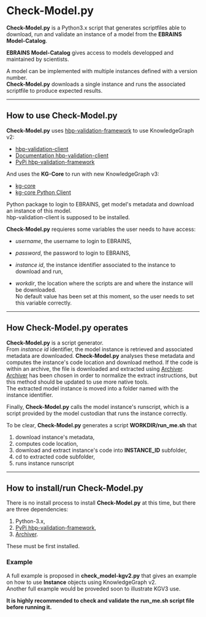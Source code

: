 # Check-Model.py

**Check-Model.py** is a Python3.x script that generates scriptfiles able to download,
run and validate an instance of a model from the **EBRAINS Model-Catalog**.

**EBRAINS Model-Catalog** gives access to models developped and maintained by
scientists.

A model can be implemented with multiple instances defined with a version number.<br />
**Check-Model.py** downloads a single instance and runs the associated scriptfile to produce
expected results.

--------------------------------------------------------------------------------

## How to use Check-Model.py
**Check-Model.py** uses [hbp-validation-framework](https://github.com/HumanBrainProject/hbp-validation-framework/) to use KnowledgeGraph v2:

- [hbp-validation-client](https://github.com/HumanBrainProject/hbp-validation-client/)
- [Documentation hbp-validation-client](https://hbp-validation-client.readthedocs.io/en/master/)
- [PyPi hbp-validation-framework](https://pypi.org/project/hbp-validation-framework/)

And uses the **KG-Core** to run with new KnowledgeGraph v3:

- [kg-core](https://github.com/HumanBrainProject/kg-core)
- [kg-core Python Client](https://github.com/HumanBrainProject/kg-core-python)

Python package to login to EBRAINS, get model's metadata and download an instance of this model.<br />
hbp-validation-client is supposed to be installed.

**Check-Model.py** requieres some variables the user needs to have access:

- *username*, the username to login to EBRAINS,

- *password*, the password to login to EBRAINS,

- *instance id*, the instance identifier associated to the instance to download and run,

- *workdir*, the location where the scripts are and where the instance will be downloaded.<br />
No default value has been set at this moment, so the user needs to set this variable correctly.

--------------------------------------------------------------------------------

## How Check-Model.py operates
**Check-Model.py** is a script generator.<br />
From *instance id* identifier, the model instance is retrieved and associated
metadata are downloaded. **Check-Model.py** analyses these metadata and computes the
instance's code location and download method. If the code is within an archive,
the file is downloaded and extracted using [Archiver](https://github.com/mholt/archiver).<br />
[Archiver](https://github.com/mholt/archiver) has been chosen in order to normalize the extract instructions, but this method should be updated
to use more native tools.<br />
The extracted model instance is moved into a folder named with the instance identifier.

Finally, **Check-Model.py** calls the model instance's runscript, which
is a script provided by the model custodian that runs the instance correctly.

To be clear, **Check-Model.py** generates a script **WORKDIR/run_me.sh** that

1. download instance's metadata,
2. computes code location,
3. download and extract instance's code into **INSTANCE_ID** subfolder,
4. cd to extracted code subfolder,
5. runs instance runscript

--------------------------------------------------------------------------------

## How to install/run Check-Model.py

There is no install process to install **Check-Model.py** at this time, but there are three dependencies:

1. Python-3.x,
2. [PyPi hbp-validation-framework](https://pypi.org/project/hbp-validation-framework/),
3. [Archiver](https://github.com/mholt/archiver).

These must be first installed.

### Example
A full example is proposed in **check_model-kgv2.py** that gives an example on how to use **Instance** objects using KnowledgeGraph v2. <br />
Another full example would be proveded soon to illustrate KGV3 use.

**It is highly recommended to check and validate the run_me.sh script file before running it.**
